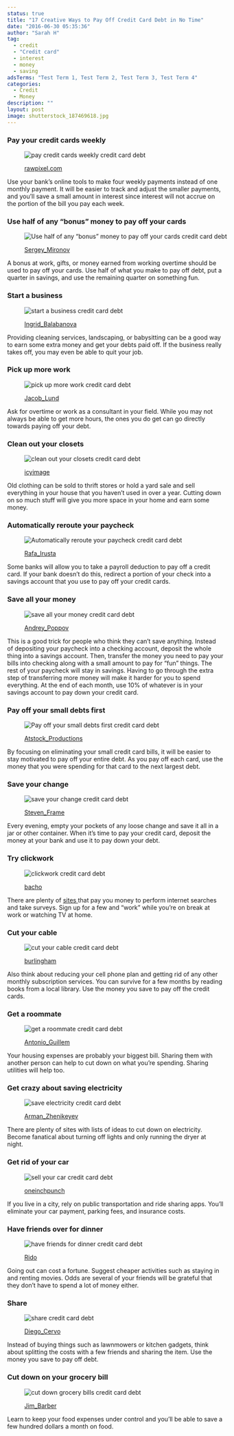 ```yaml
---
status: true
title: "17 Creative Ways to Pay Off Credit Card Debt in No Time"
date: "2016-06-30 05:35:36"
author: "Sarah H"
tag:
  - credit
  - "Credit card"
  - interest
  - money
  - saving
adsTerms: "Test Term 1, Test Term 2, Test Term 3, Test Term 4"
categories:
  - Credit
  - Money
description: ""
layout: post
image: shutterstock_187469618.jpg
---
```


### Pay your credit cards weekly

<figure aria-describedby="caption-attachment-4024" class="wp-caption alignnone" id="attachment_4024" style="width: 700px">

![pay credit cards weekly credit card debt](/posts/shutterstock_342979073.jpg)<figcaption class="wp-caption-text" id="caption-attachment-4024">[rawpixel.com](https://www.shutterstock.com/pic-342979073/stock-photo-calender-planner-organization-management-remind-concept.htm)

</figcaption></figure>

Use your bank’s online tools to make four weekly payments instead of one monthly payment. It will be easier to track and adjust the smaller payments, and you’ll save a small amount in interest since interest will not accrue on the portion of the bill you pay each week.

### Use half of any “bonus” money to pay off your cards

<figure aria-describedby="caption-attachment-4026" class="wp-caption alignnone" id="attachment_4026" style="width: 700px">

![Use half of any “bonus” money to pay off your cards credit card debt](/posts/shutterstock_77241736.jpg)<figcaption class="wp-caption-text" id="caption-attachment-4026">[Sergey_Mironov](https://www.shutterstock.com/pic-77241736/stock-photo-businessman-counts-money.html)

</figcaption></figure>

A bonus at work, gifts, or money earned from working overtime should be used to pay off your cards. Use half of what you make to pay off debt, put a quarter in savings, and use the remaining quarter on something fun.

### Start a business

<figure aria-describedby="caption-attachment-4027" class="wp-caption alignnone" id="attachment_4027" style="width: 700px">

![start a business credit card debt](/posts/shutterstock_51764395.jpg)<figcaption class="wp-caption-text" id="caption-attachment-4027">[Ingrid_Balabanova](https://www.shutterstock.com/pic-51764395/stock-photo-man-laying-sod-for-new-garden-lawn.html)</figcaption></figure>

Providing cleaning services, landscaping, or babysitting can be a good way to earn some extra money and get your debts paid off. If the business really takes off, you may even be able to quit your job.

### Pick up more work

<figure aria-describedby="caption-attachment-4028" class="wp-caption alignnone" id="attachment_4028" style="width: 700px">

![pick up more work credit card debt](/posts/shutterstock_428795917.jpg)<figcaption class="wp-caption-text" id="caption-attachment-4028">[Jacob_Lund](https://www.shutterstock.com/pic-428795917/stock-photo-portrait-of-cafe-owner-wearing-a-hat-and-apron-standing-at-the-counter-and-looking-away-barista.html)</figcaption></figure>

Ask for overtime or work as a consultant in your field. While you may not always be able to get more hours, the ones you do get can go directly towards paying off your debt.

### Clean out your closets

<figure aria-describedby="caption-attachment-4029" class="wp-caption alignnone" id="attachment_4029" style="width: 700px">

![clean out your closets credit card debt](/posts/shutterstock_12337675.jpg)<figcaption class="wp-caption-text" id="caption-attachment-4029">[icyimage](https://www.shutterstock.com/pic-12337675/stock-photo-housewife-putting-clothes-on-available-space-hanger-shelves.html)</figcaption></figure>

Old clothing can be sold to thrift stores or hold a yard sale and sell everything in your house that you haven’t used in over a year. Cutting down on so much stuff will give you more space in your home and earn some money.

### Automatically reroute your paycheck

<figure aria-describedby="caption-attachment-4030" class="wp-caption alignnone" id="attachment_4030" style="width: 700px">

![Automatically reroute your paycheck credit card debt](/posts/shutterstock_1406245.jpg)<figcaption class="wp-caption-text" id="caption-attachment-4030">[Rafa_Irusta](https://www.shutterstock.com/pic-1406245/stock-photo-blank-invoice-with-pen-and-money-dollars-on-white-background.html)

</figcaption></figure>

Some banks will allow you to take a payroll deduction to pay off a credit card. If your bank doesn’t do this, redirect a portion of your check into a savings account that you use to pay off your credit cards.

### Save all your money

<figure aria-describedby="caption-attachment-4031" class="wp-caption alignnone" id="attachment_4031" style="width: 700px">

![save all your money credit card debt](/posts/shutterstock_224295640.jpg)<figcaption class="wp-caption-text" id="caption-attachment-4031">[Andrey_Poppov](https://www.shutterstock.com/pic-224295640/stock-photo-piggybank-looking-at-calculator-isolated-on-white.html)</figcaption></figure>

This is a good trick for people who think they can’t save anything. Instead of depositing your paycheck into a checking account, deposit the whole thing into a savings account. Then, transfer the money you need to pay your bills into checking along with a small amount to pay for “fun” things. The rest of your paycheck will stay in savings. Having to go through the extra step of transferring more money will make it harder for you to spend everything. At the end of each month, use 10% of whatever is in your savings account to pay down your credit card.

### Pay off your small debts first

<figure aria-describedby="caption-attachment-4032" class="wp-caption alignnone" id="attachment_4032" style="width: 700px">

![Pay off your small debts first credit card debt](/posts/shutterstock_209123032.jpg)<figcaption class="wp-caption-text" id="caption-attachment-4032">[Atstock_Productions](https://www.shutterstock.com/pic-209123032/stock-photo-hand-receiving-money-from-businessman-united-states-dollar-usd-bills.html)</figcaption></figure>

By focusing on eliminating your small credit card bills, it will be easier to stay motivated to pay off your entire debt. As you pay off each card, use the money that you were spending for that card to the next largest debt.

### Save your change

<figure aria-describedby="caption-attachment-4033" class="wp-caption alignnone" id="attachment_4033" style="width: 700px">

![save your change credit card debt](/posts/shutterstock_244678267.jpg)<figcaption class="wp-caption-text" id="caption-attachment-4033">[Steven_Frame](https://www.shutterstock.com/pic-244678267/stock-photo-man-drops-money-into-a-glass-jar-for-a-savings-account.html)</figcaption></figure>

Every evening, empty your pockets of any loose change and save it all in a jar or other container. When it’s time to pay your credit card, deposit the money at your bank and use it to pay down your debt.

### Try clickwork

<figure aria-describedby="caption-attachment-4034" class="wp-caption alignnone" id="attachment_4034" style="width: 700px">

![clickwork credit card debt](/posts/shutterstock_187469618.jpg)<figcaption class="wp-caption-text" id="caption-attachment-4034">[bacho](https://www.shutterstock.com/pic-187469618/stock-photo-businessman-is-working-on-tablet-and-using-smart-phone-in-office-with-laptop.html)

</figcaption></figure>

There are plenty of [ sites ](https://www.swagbucks.com/refer/sh81)that pay you money to perform internet searches and take surveys. Sign up for a few and “work” while you’re on break at work or watching TV at home.

### Cut your cable

<figure aria-describedby="caption-attachment-4035" class="wp-caption alignnone" id="attachment_4035" style="width: 700px">

![cut your cable credit card debt](/posts/shutterstock_222366613.jpg)<figcaption class="wp-caption-text" id="caption-attachment-4035">[burlingham](https://www.shutterstock.com/pic-222366613/stock-photo-cutting-cable-tv-cable.html)

</figcaption></figure>

Also think about reducing your cell phone plan and getting rid of any other monthly subscription services. You can survive for a few months by reading books from a local library. Use the money you save to pay off the credit cards.

### Get a roommate

<figure aria-describedby="caption-attachment-4036" class="wp-caption alignnone" id="attachment_4036" style="width: 700px">

![get a roommate credit card debt](/posts/shutterstock_331055099.jpg)<figcaption class="wp-caption-text" id="caption-attachment-4036">[Antonio_Guillem](https://www.shutterstock.com/pic-331055099/stock-photo-happy-couple-moving-house-and-taking-measure-together-for-the-furniture.html)

</figcaption></figure>

Your housing expenses are probably your biggest bill. Sharing them with another person can help to cut down on what you’re spending. Sharing utilities will help too.

### Get crazy about saving electricity

<figure aria-describedby="caption-attachment-4037" class="wp-caption alignnone" id="attachment_4037" style="width: 700px">

![save electricity credit card debt](/posts/shutterstock_309129578.jpg)<figcaption class="wp-caption-text" id="caption-attachment-4037">[Arman_Zhenikeyev](https://www.shutterstock.com/pic-309129578/stock-photo-human-hand-holding-energy-saving-lamp-at-the-blackboard.html)</figcaption></figure>

There are plenty of sites with lists of ideas to cut down on electricity. Become fanatical about turning off lights and only running the dryer at night.

### Get rid of your car

<figure aria-describedby="caption-attachment-4038" class="wp-caption alignnone" id="attachment_4038" style="width: 700px">

![sell your car credit card debt](/posts/shutterstock_223938919.jpg)<figcaption class="wp-caption-text" id="caption-attachment-4038">[oneinchpunch](https://www.shutterstock.com/pic-223938919/stock-photo-car-sales-one-person-sells-car-and-gives-the-key-to-the-new-owner.html)

</figcaption></figure>

If you live in a city, rely on public transportation and ride sharing apps. You’ll eliminate your car payment, parking fees, and insurance costs.

### Have friends over for dinner

<figure aria-describedby="caption-attachment-4039" class="wp-caption alignnone" id="attachment_4039" style="width: 700px">

![have friends for dinner credit card debt](/posts/shutterstock_146199644.jpg)<figcaption class="wp-caption-text" id="caption-attachment-4039">[Rido](https://www.shutterstock.com/pic-146199644/stock-photo-group-of-happy-young-friends-having-dinner-at-patio.html)</figcaption></figure>

Going out can cost a fortune. Suggest cheaper activities such as staying in and renting movies. Odds are several of your friends will be grateful that they don’t have to spend a lot of money either.

### Share

<figure aria-describedby="caption-attachment-4040" class="wp-caption alignnone" id="attachment_4040" style="width: 700px">

![share credit card debt](/posts/shutterstock_33819196.jpg)<figcaption class="wp-caption-text" id="caption-attachment-4040">[Diego_Cervo](https://www.shutterstock.com/pic-33819196/stock-photo-close-up-of-two-mechanics-sharing-metal-spanner.html)</figcaption></figure>

Instead of buying things such as lawnmowers or kitchen gadgets, think about splitting the costs with a few friends and sharing the item. Use the money you save to pay off debt.

### Cut down on your grocery bill

<figure aria-describedby="caption-attachment-4041" class="wp-caption alignnone" id="attachment_4041" style="width: 700px">

![cut down grocery bills credit card debt](/posts/shutterstock_64804909.jpg)<figcaption class="wp-caption-text" id="caption-attachment-4041">[Jim_Barber](https://www.shutterstock.com/pic-64804909/stock-photo-savings-coupons-and-scissors-shot-on-shopping-bags-with-soft-drop-shadow.html)

</figcaption></figure>

Learn to keep your food expenses under control and you’ll be able to save a few hundred dollars a month on food.
